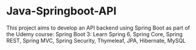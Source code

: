# Java-Springboot-API
This project aims to develop an API backend using Spring Boot as part of the Udemy course: Spring Boot 3: Learn Spring 6, Spring Core, Spring REST, Spring MVC, Spring Security, Thymeleaf, JPA, Hibernate, MySQL
